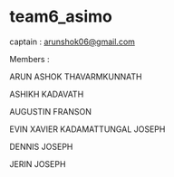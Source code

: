 # team6_asimo

captain : arunshok06@gmail.com

Members :

ARUN ASHOK THAVARMKUNNATH

ASHIKH KADAVATH

AUGUSTIN FRANSON

EVIN XAVIER KADAMATTUNGAL JOSEPH

DENNIS JOSEPH

JERIN JOSEPH
